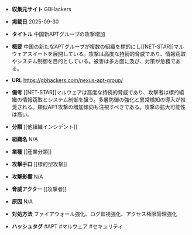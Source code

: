 - **収集元サイト**
GBHackers

- **掲載日**
2025-09-30

- **タイトル**
中国新APTグループの攻撃増加

- **概要**
中国の新たなAPTグループが複数の組織を標的にし[[NET-STAR]]マルウェアスイートを展開している。攻撃は高度な持続的脅威であり、情報窃取やシステム制御を目的としている。被害は多方面に及び、対策が急務である。

- **URL**
https://gbhackers.com/nexus-apt-group/

- **備考**
[[NET-STAR]]マルウェアは高度な持続的脅威であり、攻撃者は標的組織の情報窃取とシステム制御を狙う。多層防御の強化と異常検知の導入が推奨される。類似APT攻撃の増加傾向も注視すべきである。攻撃の拡大可能性は高い。

- **分類**
[[他組織インシデント]]

- **組織名**
N/A

- **業種**
[[産業分類]]

- **攻撃手口**
[[標的型攻撃]]

- **攻撃影響**
N/A

- **脅威アクター**
[[攻撃者]]

- **原因**
N/A

- **対処方法**
ファイアウォール強化、ログ監視強化、アクセス権限管理強化

- **ハッシュタグ**
#APT #マルウェア #セキュリティ
